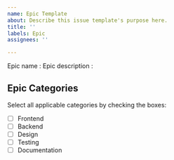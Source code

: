 ```yaml
---
name: Epic Template
about: Describe this issue template's purpose here.
title: ''
labels: Epic
assignees: ''

---
```


Epic name : 
Epic description : 
## Epic Categories
Select all applicable categories by checking the boxes:
- [ ] Frontend
- [ ] Backend
- [ ] Design
- [ ] Testing
- [ ] Documentation
